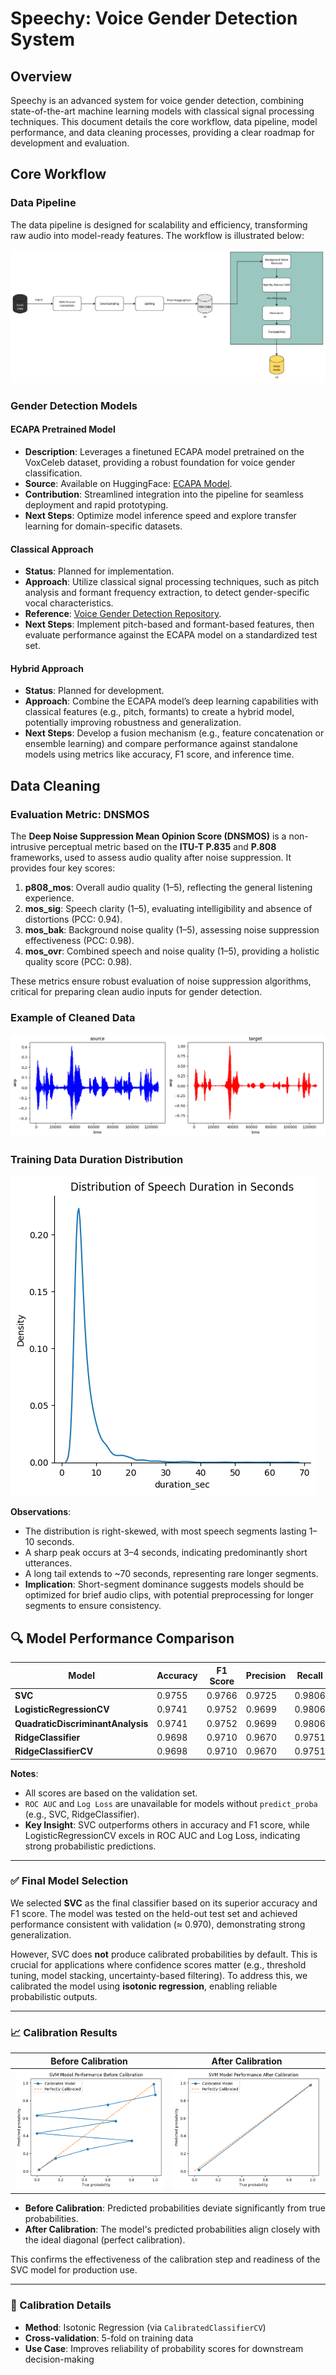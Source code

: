 # Speechy: Voice Gender Detection System

## Overview
Speechy is an advanced system for voice gender detection, combining state-of-the-art machine learning models with classical signal processing techniques. This document details the core workflow, data pipeline, model performance, and data cleaning processes, providing a clear roadmap for development and evaluation.

## Core Workflow

### Data Pipeline
The data pipeline is designed for scalability and efficiency, transforming raw audio into model-ready features. The workflow is illustrated below:

![Data Pipeline](./assets/data-pip.png)

### Gender Detection Models

#### ECAPA Pretrained Model
- **Description**: Leverages a finetuned ECAPA model pretrained on the VoxCeleb dataset, providing a robust foundation for voice gender classification.
- **Source**: Available on HuggingFace: [ECAPA Model](https://huggingface.co/JaesungHuh/voice-gender-classifier).
- **Contribution**: Streamlined integration into the pipeline for seamless deployment and rapid prototyping.
- **Next Steps**: Optimize model inference speed and explore transfer learning for domain-specific datasets.

#### Classical Approach
- **Status**: Planned for implementation.
- **Approach**: Utilize classical signal processing techniques, such as pitch analysis and formant frequency extraction, to detect gender-specific vocal characteristics.
- **Reference**: [Voice Gender Detection Repository](https://github.com/jim-schwoebel/voice_gender_detection/tree/master).
- **Next Steps**: Implement pitch-based and formant-based features, then evaluate performance against the ECAPA model on a standardized test set.

#### Hybrid Approach
- **Status**: Planned for development.
- **Approach**: Combine the ECAPA model’s deep learning capabilities with classical features (e.g., pitch, formants) to create a hybrid model, potentially improving robustness and generalization.
- **Next Steps**: Develop a fusion mechanism (e.g., feature concatenation or ensemble learning) and compare performance against standalone models using metrics like accuracy, F1 score, and inference time.

## Data Cleaning

### Evaluation Metric: DNSMOS
The **Deep Noise Suppression Mean Opinion Score (DNSMOS)** is a non-intrusive perceptual metric based on the **ITU-T P.835** and **P.808** frameworks, used to assess audio quality after noise suppression. It provides four key scores:

1. **p808_mos**: Overall audio quality (1–5), reflecting the general listening experience.
2. **mos_sig**: Speech clarity (1–5), evaluating intelligibility and absence of distortions (PCC: 0.94).
3. **mos_bak**: Background noise quality (1–5), assessing noise suppression effectiveness (PCC: 0.98).
4. **mos_ovr**: Combined speech and noise quality (1–5), providing a holistic quality score (PCC: 0.98).

These metrics ensure robust evaluation of noise suppression algorithms, critical for preparing clean audio inputs for gender detection.

### Example of Cleaned Data
![Cleaned Data Example](./assets/data-clean.png)

### Training Data Duration Distribution
![Duration Distribution](./assets/duration_dist.png)

**Observations**:
- The distribution is right-skewed, with most speech segments lasting 1–10 seconds.
- A sharp peak occurs at 3–4 seconds, indicating predominantly short utterances.
- A long tail extends to ~70 seconds, representing rare longer segments.
- **Implication**: Short-segment dominance suggests models should be optimized for brief audio clips, with potential preprocessing for longer segments to ensure consistency.

## 🔍 Model Performance Comparison

| Model                          | Accuracy | F1 Score | Precision | Recall | ROC AUC | Log Loss |
|-------------------------------|----------|----------|-----------|--------|---------|----------|
| **SVC**                       | 0.9755   | 0.9766   | 0.9725    | 0.9806 | N/A     | N/A      |
| **LogisticRegressionCV**      | 0.9741   | 0.9752   | 0.9699    | 0.9806 | 0.9850  | 0.1334   |
| **QuadraticDiscriminantAnalysis** | 0.9741 | 0.9752   | 0.9699    | 0.9806 | 0.9832  | 0.7870   |
| **RidgeClassifier**           | 0.9698   | 0.9710   | 0.9670    | 0.9751 | N/A     | N/A      |
| **RidgeClassifierCV**         | 0.9698   | 0.9710   | 0.9670    | 0.9751 | N/A     | N/A      |


**Notes**:
- All scores are based on the validation set.
- `ROC AUC` and `Log Loss` are unavailable for models without `predict_proba` (e.g., SVC, RidgeClassifier).
- **Key Insight**: SVC outperforms others in accuracy and F1 score, while LogisticRegressionCV excels in ROC AUC and Log Loss, indicating strong probabilistic predictions.

---

### ✅ Final Model Selection

We selected **SVC** as the final classifier based on its superior accuracy and F1 score. The model was tested on the held-out test set and achieved performance consistent with validation (≈ 0.970), demonstrating strong generalization.

However, SVC does **not** produce calibrated probabilities by default. This is crucial for applications where confidence scores matter (e.g., threshold tuning, model stacking, uncertainty-based filtering). To address this, we calibrated the model using **isotonic regression**, enabling reliable probabilistic outputs.

---

### 📈 Calibration Results

| Before Calibration                            | After Calibration                             |
|-----------------------------------------------|-----------------------------------------------|
| ![Before Calibration](./assets/svm-non-calib.png) | ![After Calibration](./assets/svm-calib.png)  |

- **Before Calibration**: Predicted probabilities deviate significantly from true probabilities.
- **After Calibration**: The model's predicted probabilities align closely with the ideal diagonal (perfect calibration).

This confirms the effectiveness of the calibration step and readiness of the SVC model for production use.

---

### 🔧 Calibration Details

- **Method**: Isotonic Regression (via `CalibratedClassifierCV`)
- **Cross-validation**: 5-fold on training data
- **Use Case**: Improves reliability of probability scores for downstream decision-making